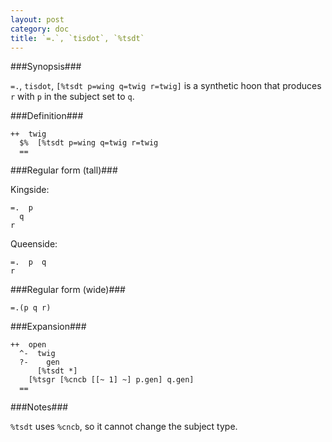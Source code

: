 ```yaml
---
layout: post
category: doc
title: `=.`, `tisdot`, `%tsdt`
---
```


###Synopsis###

`=.`, `tisdot`, `[%tsdt p=wing q=twig r=twig]` is a synthetic 
hoon that produces `r` with `p` in the subject set to `q`.

###Definition###

    ++  twig  
      $%  [%tsdt p=wing q=twig r=twig
      ==

###Regular form (tall)###

Kingside:

    =.  p 
      q
    r

Queenside:

    =.  p  q
    r

###Regular form (wide)###

    =.(p q r)

###Expansion###
    
    ++  open
      ^-  twig
      ?-    gen
          [%tsdt *]
        [%tsgr [%cncb [[~ 1] ~] p.gen] q.gen]
      ==

###Notes###

`%tsdt` uses `%cncb`, so it cannot change the subject type.
